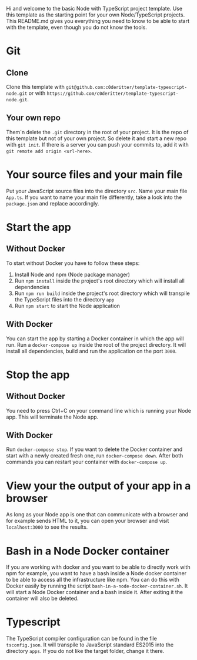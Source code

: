Hi and welcome to the basic Node with TypeScript project template. Use this template as the starting point for your own Node/TypeScript projects. This README.md gives you everything you need to know to be able to start with the template, even though you do not know the tools.

# Git

## Clone

Clone this template with `git@github.com:c0deritter/template-typescript-node.git` or with `https://github.com/c0deritter/template-typescript-node.git`.

## Your own repo

Them´n delete the `.git` directory in the root of your project. It is the repo of this template but not of your own project. So delete it and start a new repo with `git init`. If there is a server you can push your commits to, add it with `git remote add origin <url-here>`.

# Your source files and your main file

Put your JavaScript source files into the directory `src`. Name your main file `App.ts`. If you want to name your main file differently, take a look into the `package.json` and replace accordingly.

# Start the app

## Without Docker

To start without Docker you have to follow these steps:

1. Install Node and npm (Node package manager)
2. Run `npm install` inside the project's root directory which will install all dependencies
3. Run `npm run build` inside the project's root directory which will transpile the TypeScript files into the directory `app`
4. Run `npm start` to start the Node application

## With Docker

You can start the app by starting a Docker container in which the app will run. Run a `docker-compose up` inside the root of the project directory. It will install all dependencies, build and run the application on the port `3000`.

# Stop the app

## Without Docker

You need to press Ctrl+C on your command line which is running your Node app. This will terminate the Node app.

## With Docker

Run `docker-compose stop`. If you want to delete the Docker container and start with a newly created fresh one, run `docker-compose down`. After both commands you can restart your container with `docker-compose up`.

# View your the output of your app in a browser

As long as your Node app is one that can communicate with a browser and for example sends HTML to it, you can open your browser and visit `localhost:3000` to see the results.

# Bash in a Node Docker container

If you are working with docker and you want to be able to directly work with npm for example, you want to have a bash inside a Node docker container to be able to access all the infrastructure like npm. You can do this with Docker easily by running the script `bash-in-a-node-docker-container.sh`. It will start a Node Docker container and a bash inside it. After exiting it the container will also be deleted.

# Typescript

The TypeScript compiler configuration can be found in the file `tsconfig.json`. It will transpile to JavaScript standard ES2015 into the directory `apps`. If you do not like the target folder, change it there.